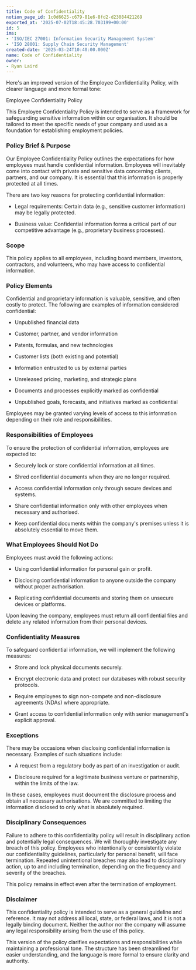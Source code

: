 ```yaml
---
title: Code of Confidentiality
notion_page_id: 1c0d6625-c679-81e6-8fd2-d23084421269
exported_at: '2025-07-02T18:45:28.703199+00:00'
id: 5
ims:
- 'ISO/IEC 27001: Information Security Management System'
- 'ISO 28001: Supply Chain Security Management'
created-date: '2025-03-24T10:40:00.000Z'
name: Code of Confidentiality
owner:
- Ryan Laird
---
```


Here's an improved version of the Employee Confidentiality Policy, with clearer language and more formal tone:

<!-- Unsupported block type: divider -->

Employee Confidentiality Policy

This Employee Confidentiality Policy is intended to serve as a framework for safeguarding sensitive information within our organisation. It should be tailored to meet the specific needs of your company and used as a foundation for establishing employment policies.

### Policy Brief & Purpose

Our Employee Confidentiality Policy outlines the expectations for how employees must handle confidential information. Employees will inevitably come into contact with private and sensitive data concerning clients, partners, and our company. It is essential that this information is properly protected at all times.

There are two key reasons for protecting confidential information:

- Legal requirements: Certain data (e.g., sensitive customer information) may be legally protected.

- Business value: Confidential information forms a critical part of our competitive advantage (e.g., proprietary business processes).

### Scope

This policy applies to all employees, including board members, investors, contractors, and volunteers, who may have access to confidential information.

### Policy Elements

Confidential and proprietary information is valuable, sensitive, and often costly to protect. The following are examples of information considered confidential:

- Unpublished financial data

- Customer, partner, and vendor information

- Patents, formulas, and new technologies

- Customer lists (both existing and potential)

- Information entrusted to us by external parties

- Unreleased pricing, marketing, and strategic plans

- Documents and processes explicitly marked as confidential

- Unpublished goals, forecasts, and initiatives marked as confidential

Employees may be granted varying levels of access to this information depending on their role and responsibilities.

### Responsibilities of Employees

To ensure the protection of confidential information, employees are expected to:

- Securely lock or store confidential information at all times.

- Shred confidential documents when they are no longer required.

- Access confidential information only through secure devices and systems.

- Share confidential information only with other employees when necessary and authorised.

- Keep confidential documents within the company's premises unless it is absolutely essential to move them.

### What Employees Should Not Do

Employees must avoid the following actions:

- Using confidential information for personal gain or profit.

- Disclosing confidential information to anyone outside the company without proper authorisation.

- Replicating confidential documents and storing them on unsecure devices or platforms.

Upon leaving the company, employees must return all confidential files and delete any related information from their personal devices.

### Confidentiality Measures

To safeguard confidential information, we will implement the following measures:

- Store and lock physical documents securely.

- Encrypt electronic data and protect our databases with robust security protocols.

- Require employees to sign non-compete and non-disclosure agreements (NDAs) where appropriate.

- Grant access to confidential information only with senior management's explicit approval.

### Exceptions

There may be occasions when disclosing confidential information is necessary. Examples of such situations include:

- A request from a regulatory body as part of an investigation or audit.

- Disclosure required for a legitimate business venture or partnership, within the limits of the law.

In these cases, employees must document the disclosure process and obtain all necessary authorisations. We are committed to limiting the information disclosed to only what is absolutely required.

### Disciplinary Consequences

Failure to adhere to this confidentiality policy will result in disciplinary action and potentially legal consequences. We will thoroughly investigate any breach of this policy. Employees who intentionally or consistently violate our confidentiality guidelines, particularly for personal benefit, will face termination. Repeated unintentional breaches may also lead to disciplinary action, up to and including termination, depending on the frequency and severity of the breaches.

This policy remains in effect even after the termination of employment.

### Disclaimer

This confidentiality policy is intended to serve as a general guideline and reference. It may not address all local, state, or federal laws, and it is not a legally binding document. Neither the author nor the company will assume any legal responsibility arising from the use of this policy.

<!-- Unsupported block type: divider -->

This version of the policy clarifies expectations and responsibilities while maintaining a professional tone. The structure has been streamlined for easier understanding, and the language is more formal to ensure clarity and authority.



<!-- Unsupported block type: embed -->